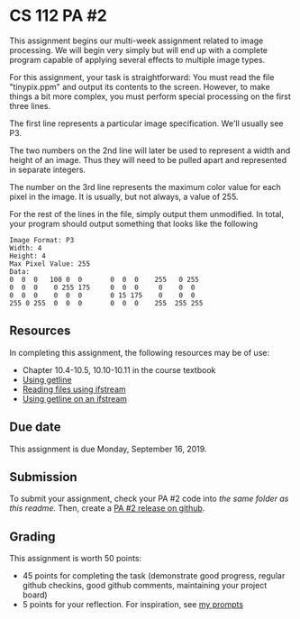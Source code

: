 # CS 112 PA #2
This assignment begins our multi-week assignment related to image processing.  We will begin very simply but will end up with a complete program capable of applying several effects to multiple image types.  

For this assignment, your task is straightforward: You must read the file "tinypix.ppm" and output its contents to the screen.  However, to make things a bit more complex, you must perform special processing on the first three lines.

The first line represents a particular image specification.  We'll usually see P3.

The two numbers on the 2nd line will later be used to represent a width and height of an image.  Thus they will need to be pulled apart and represented in separate integers.  

The number on the 3rd line represents the maximum color value for each pixel in the image.  It is usually, but not always, a value of 255.  

For the rest of the lines in the file, simply output them unmodified.  In total, your program should output something that looks like the following

```
Image Format: P3
Width: 4 
Height: 4
Max Pixel Value: 255
Data:
0  0  0   100 0  0       0  0  0    255   0 255
0  0  0    0 255 175     0  0  0     0    0  0
0  0  0    0  0  0       0 15 175    0    0  0
255 0 255  0  0  0       0  0  0    255  255 255
```

## Resources
In completing this assignment, the following resources may be of use:
* Chapter 10.4-10.5, 10.10-10.11 in the course textbook
* [Using getline](http://www.cplusplus.com/reference/string/string/getline/)
* [Reading files using ifstream](http://www.cplusplus.com/doc/tutorial/files/)
* [Using getline on an ifstream](https://stackoverflow.com/questions/6663131/reading-a-line-from-ifstream-into-a-string-variable)

## Due date
This assignment is due Monday, September 16, 2019.  

## Submission
To submit your assignment, check your PA #2 code into *the same folder as this readme.*  Then, create a [PA #2 release on github](https://help.github.com/en/articles/creating-releases).

## Grading
This assignment is worth 50 points:
* 45 points for completing the task (demonstrate good progress, regular github checkins, good github comments, maintaining your project board)
* 5 points for your reflection.  For inspiration, see [my prompts](../../docs/sample_reflection.md) 
